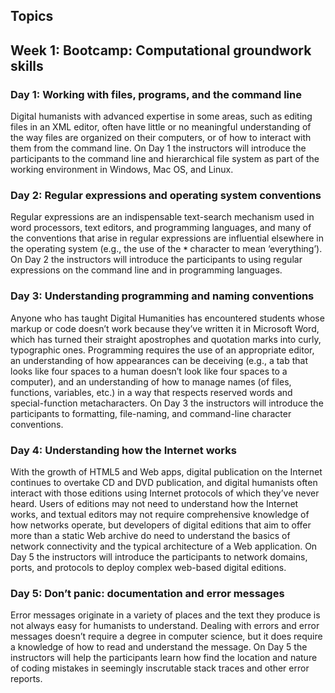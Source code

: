 ## Topics

## Week 1: Bootcamp: Computational groundwork skills

### Day 1: Working with files, programs, and the command line

Digital humanists with advanced expertise in some areas, such as editing files in an XML editor, often have little or no meaningful understanding of the way files are organized on their computers, or of how to interact with them from the command line. On Day 1 the instructors will introduce the participants to the command line and hierarchical file system as part of the working environment in Windows, Mac OS, and Linux.

### Day 2: Regular expressions and operating system conventions

Regular expressions are an indispensable text-search mechanism used in word processors, text editors, and programming languages, and many of the conventions that arise in regular expressions are influential elsewhere in the operating system (e.g., the use of the **`*`** character to mean ‘everything’). On Day 2 the instructors will introduce the participants to using regular expressions on the command line and in programming languages.

### Day 3: Understanding programming and naming conventions

Anyone who has taught Digital Humanities has encountered students whose markup or code doesn’t work because they’ve written it in Microsoft Word, which has turned their straight apostrophes and quotation marks into curly, typographic ones. Programming requires the use of an appropriate editor, an understanding of how appearances can be deceiving (e.g., a tab that looks like four spaces to a human doesn’t look like four spaces to a computer), and an understanding of how to manage names (of files, functions, variables, etc.) in a way that respects reserved words and special-function metacharacters. On Day 3 the instructors will introduce the participants to formatting, file-naming, and command-line character conventions.

### Day 4: Understanding how the Internet works

With the growth of HTML5 and Web apps, digital publication on the Internet continues to overtake CD and DVD publication, and digital humanists often interact with those editions using Internet protocols of which they’ve never heard. Users of editions may not need to understand how the Internet works, and textual editors may not require comprehensive knowledge of how networks operate, but developers of digital editions that aim to offer more than a static Web archive do need to understand the basics of network connectivity and the typical architecture of a Web application. On Day 5 the instructors will introduce the participants to network domains, ports, and protocols to deploy complex web-based digital editions.

### Day 5: Don’t panic: documentation and error messages

Error messages originate in a variety of places and the text they produce is not always easy for humanists to understand. Dealing with errors and error messages doesn’t require a degree in computer science, but it does require a knowledge of how to read and understand the message. On Day 5 the instructors will help the participants learn how find the location and nature of coding mistakes in seemingly inscrutable stack traces and other error reports.